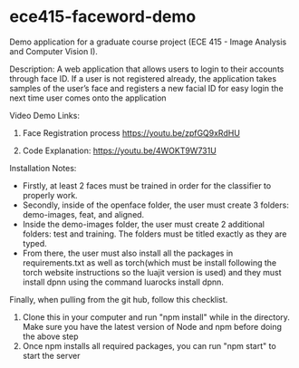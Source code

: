 # ece415-faceword-demo
Demo application for a graduate course project (ECE 415 - Image Analysis and Computer Vision I).

Description:
A web application that allows users to login to their accounts through face ID. If a user is not registered already, the application takes samples of the user’s face and registers a new facial ID for easy login the next time user comes onto the application

Video Demo Links:
1) Face Registration process
https://youtu.be/zpfGQ9xRdHU 

2) Code Explanation:
https://youtu.be/4WOKT9W731U

Installation Notes:
- Firstly, at least 2 faces must be trained in order for the classifier to properly work.  
- Secondly, inside of the openface folder, the user must create 3 folders: demo-images, feat, and aligned.
- Inside the demo-images folder, the user must create 2 additional folders: test and training.  The folders must be titled exactly as they are typed.
- From there, the user must also install all the packages in requirements.txt as well as torch(which must be install following the torch website instructions so the luajit version is used) and they must install dpnn using the command luarocks install dpnn. 

Finally, when pulling from the git hub, follow this checklist.
1) Clone this in your computer and run "npm install" while in the directory.
Make sure you have the latest version of Node and npm before doing the above step
2) Once npm installs all required packages, you can run "npm start" to start the server
